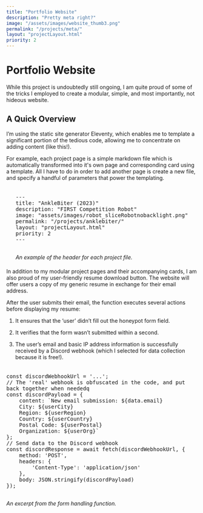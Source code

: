 ```yaml
---
title: "Portfolio Website"
description: "Pretty meta right?"
image: "/assets/images/website_thumb3.png"
permalink: "/projects/meta/"
layout: "projectLayout.html"
priority: 2
---
```


# Portfolio Website

While this project is undoubtedly still ongoing, I am quite proud of some of the tricks I employed to create a modular, simple, and most importantly, not hideous website. 

## A Quick Overview

I’m using the static site generator Eleventy, which enables me to template a significant portion of the tedious code, allowing me to concentrate on adding content (like this!). 

For example, each project page is a simple markdown file which is automatically transformed into it's own page and corresponding card using a template. All I have to do in order to add another page is create a new file, and specify a handful of parameters that power the templating. 

<div style="display: flex; justify-content: center; margin: 20px 0;">
    <div style="text-align: left; max-width: 100%; overflow-x: auto;">
        <pre style="white-space: pre-wrap; word-wrap: break-word; overflow-x: auto;">
---
title: "AnkleBiter (2023)"
description: "FIRST Competition Robot"
image: "assets/images/robot_sliceRobotnobacklight.png"
permalink: "/projects/anklebiter/"
layout: "projectLayout.html"
priority: 2
---
        </pre>
        <em>An example of the header for each project file.</em>
    </div>
</div>

In addition to my modular project pages and their accompanying cards, I am also proud of my user-friendly resume download button. The website will offer users a copy of my generic resume in exchange for their email address.

After the user submits their email, the function executes several actions before displaying my resume:

1. It ensures that the ‘user’ didn’t fill out the honeypot form field.

2. It verifies that the form wasn’t submitted within a second.

3. The user’s email and basic IP address information is successfully received by a Discord webhook (which I selected for data collection because it is free!). 

<div style="display: flex; justify-content: center; margin: 20px 0;">
    <div style="text-align: left; max-width: 100%; overflow-x: auto;">
        <pre style="white-space: pre-wrap; word-wrap: break-word; overflow-x: auto;">
const discordWebhookUrl = '...'; 
// The 'real' webhook is obfuscated in the code, and put back together when neededq
const discordPayload = {
    content: `New email submission: ${data.email}
    City: ${userCity}
    Region: ${userRegion}
    Country: ${userCountry}
    Postal Code: ${userPostal}
    Organization: ${userOrg}`
};
// Send data to the Discord webhook
const discordResponse = await fetch(discordWebhookUrl, {
    method: 'POST',
    headers: {
        'Content-Type': 'application/json'
    },
    body: JSON.stringify(discordPayload)
});
        </pre>
        <em>An excerpt from the form handling function.</em>
    </div>
</div>
